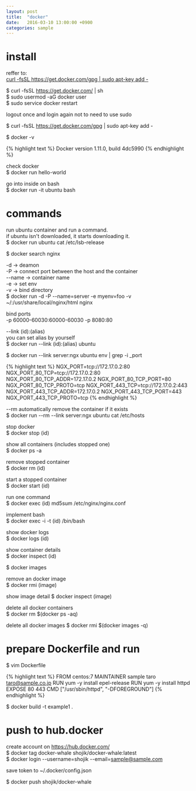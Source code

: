 ```yaml
---
layout: post
title:  "docker"
date:   2016-03-10 13:00:00 +0900
categories: sample
---
```


# install

reffer to:  
[curl -fsSL https://get.docker.com/gpg | sudo apt-key add -](https://docs.docker.com/linux/step_one/)  

$ curl -fsSL https://get.docker.com/ | sh  
$ sudo usermod -aG docker user  
$ sudo service docker restart  

logout once and login again not to need to use sudo  

$ curl -fsSL https://get.docker.com/gpg | sudo apt-key add -  

$ docker -v  

{% highlight text %}
Docker version 1.11.0, build 4dc5990
{% endhighlight %}

check docker  
$ docker run hello-world

go into inside on bash  
$ docker run -it ubuntu bash  

# commands

run ubuntu container and run a command.  
if ubuntu isn't downloaded, it starts downloading it.  
$ docker run ubuntu cat /etc/lsb-release  

$ docker search nginx

-d -> deamon  
-P -> connect port between the host and the container  
--name -> container name  
-e -> set env  
-v -> bind directory  
$ docker run -d -P --name=server -e myenv=foo -v ~/:/usr/share/local/nginx/html nginx  

bind ports  
-p 60000-60030:60000-60030 -p 8080:80  

--link (id):(alias)  
you can set alias by yourself  
$ docker run --link (id):(alias) ubuntu  

$ docker run --link server:ngx ubuntu env | grep -i _port

{% highlight text %}
NGX_PORT=tcp://172.17.0.2:80
NGX_PORT_80_TCP=tcp://172.17.0.2:80
NGX_PORT_80_TCP_ADDR=172.17.0.2
NGX_PORT_80_TCP_PORT=80
NGX_PORT_80_TCP_PROTO=tcp
NGX_PORT_443_TCP=tcp://172.17.0.2:443
NGX_PORT_443_TCP_ADDR=172.17.0.2
NGX_PORT_443_TCP_PORT=443
NGX_PORT_443_TCP_PROTO=tcp
{% endhighlight %}

--rm automatically remove the container if it exists  
$ docker run --rm --link server:ngx ubuntu cat /etc/hosts  

stop docker  
$ docker stop (id)  

show all containers (includes stopped one)  
$ docker ps -a  

remove stopped container  
$ docker rm (id)  

start a stopped container  
$ docker start (id)  

run one command  
$ docker exec (id) md5sum /etc/nginx/nginx.conf  

implement bash  
$ docker exec -i -t (id) /bin/bash

show docker logs  
$ docker logs (id)

show container details  
$ docker inspect (id)

$ docker images

remove an docker image  
$ docker rmi (image)

show image detail
$ docker inspect (image)

delete all docker containers  
$ docker rm $(docker ps -aq)  

delete all docker images
$ docker rmi $(docker images -q)

# prepare Dockerfile and run

$ vim Dockerfile

{% highlight text %}
FROM centos:7
MAINTAINER sample taro <taro@sample.co.jp>
RUN yum -y install epel-release
RUN yum -y install httpd
EXPOSE 80 443
CMD ["/usr/sbin/httpd", "-DFOREGROUND"]
{% endhighlight %}

$ docker build -t example1 .

# push to hub.docker

create account on https://hub.docker.com/  
$ docker tag docker-whale shojik/docker-whale:latest  
$ docker login --username=shojik --email=sample@sample.com  

save token to ~/.docker/config.json  

$ docker push shojik/docker-whale  

